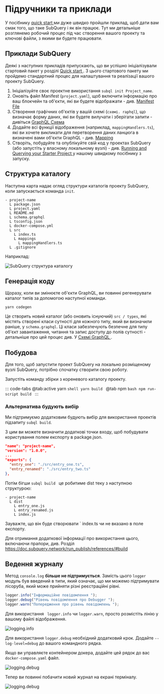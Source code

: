 # Підручники та приклади

У посібнику [ quick start ](/quickstart/quickstart-polkadot.md) ми дуже швидко пройшли приклад, щоб дати вам смак того, що таке SubQuery і як він працює. Тут ми детальніше розглянемо робочий процес під час створення вашого проекту та ключові файли, з якими ви будете працювати.

## Приклади SubQuery

Деякі з наступних прикладів припускають, що ви успішно ініціалізували стартовий пакет у розділі [ Quick start ](../quickstart/quickstart-polkadot.md). З цього стартового пакету ми пройдемо стандартний процес для налаштування та реалізації вашого проекту SubQuery.

1. Ініціалізуйте своє проектне використання `subql init Project_name`.
2. Оновіть файл Manifest (`project.yaml`), щоб включити інформацію про ваш блокчейн та об'єкти, які ви будете відображати - див. [ Manifest File ](./manifest.md)
3. Створення графічних об'єктів у вашій схемі (`схемі. raphql`), що визначає форму даних, які ви будете вилучати і зберігати запити - дивіться [GraphQL Схема](./graphql.md)
4. Додайте всі функції відображення (наприклад, `mappingHandlers.ts`), які ви хочете викликати для перетворення даних ланцюга в визначені вами об'єкти GraphQL - див. [ Mapping ](./mapping/polkadot.md)
5. Створіть, побудуйте та опублікуйте свій код у проектах SubQuery (або запустіть у власному локальному вузлі) - див. [ Running and Querying your Starter Project ](./quickstart-polkadot.md#running-and-querying-your-starter-project) у нашому швидкому посібнику з запуску.

## Структура каталогу

Наступна карта надає огляд структури каталогів проекту SubQuery, коли запускається команда `init`.

```
- project-name
  L package.json
  L project.yaml
  L README.md
  L schema.graphql
  L tsconfig.json
  L docker-compose.yml
  L src
    L index.ts
    L mappings
      L mappingHandlers.ts
  L .gitignore
```

Наприклад:

![SubQuery структура каталогу](/assets/img/subQuery_directory_stucture.png)

## Генерація коду

Щоразу, коли ви змінюєте об'єкти GraphQL, ви повинні регенерувати каталог типів за допомогою наступної команди.

```
yarn codegen
```

Це створить новий каталог (або оновить існуючий) `src / types`, які містять створені класи сутності для кожного типу, який ви визначили раніше, у `schema.graphql`. Ці класи забезпечують безпечне для типу об'єкт завантаження, читання та запис доступу до полів сутності - детальніше про цей процес див. У [ Схемі GraphQL ](./graphql.md).

## Побудова

Для того, щоб запустити проект SubQuery на локально розміщеному вузлі SubQuery, потрібно спочатку створити свою роботу.

Запустіть команду збірки з кореневого каталогу проекту.

::: code-tabs @tab:active yarn `shell yarn build `
@tab npm `bash npm run-script build ` :::

### Альтернатива будують вибір

Ми підтримуємо додатковим будують вибір для використання проектів підзапиту `subql build`.

З цим ви можете визначити додаткові точки входу, щоб побудувати користування полем експорту в package.json.

```json
"name": "project-name",
"version": "1.0.0",
...
"exports": {
  "entry_one": "./src/entry_one.ts",
  "entry_renamed": "./src/entry_two.ts"
},
```

Потім бігши `subql build ` це робитиме dist теку з наступною структурою:

```
- project-name
  L dist
    L entry_one.js
    L entry_renamed.js
    L index.js
```

Зауважте, що він буде створювати ` index.ts чи не вказано в поле експорту.

Для отримання додаткової інформації про використання цього, включаючи прапори, див. Розділ https://doc.subquery.network/run_publish/references/#build

## Ведення журналу

Метод `console.log` **більше не підтримується**. Замість цього `logger` модуль був введений в типи, який означає, що ми можемо підтримувати лісоруба, який може прийняти різні реєстраційні рівні.

```typescript
logger.info("Інформаційне повідомлення ");
logger.debug("Рівень повідомлення про Debugger ");
logger.warn("Попередження про рівень повідомлень ");
```

Для використання ` logger.info` чи `logger.warn`, просто розмістіть лінію у вашому файлі відображення.

![logging.info](/assets/img/logging_info.png)

Для використання `logger.debug` необхідний додатковий крок. Додайте `--log-level=debug` до вашого командного рядка.

Якщо ви управляєте контейнером докера, додайте цей рядок до вас `docker-compose.yaml` файл.

![logging.debug](/assets/img/logging_debug.png)

Тепер ви повинні побачити новий журнал на екрані терміналу.

![logging.debug](/assets/img/subquery_logging.png)
